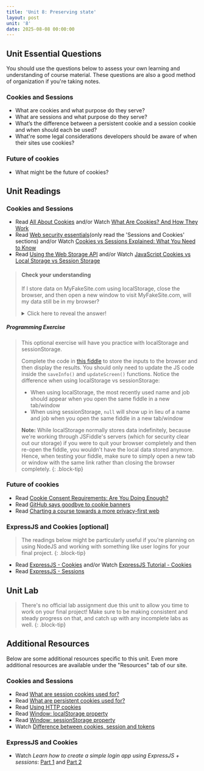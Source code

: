 ```yaml
---
title: 'Unit 8: Preserving state'
layout: post
unit: '8'
date: 2025-08-08 00:00:00
---
```


<!-- **** | Final Project Presentations |-->

## Unit Essential Questions
You should use the questions below to assess your own learning and understanding of course material. These questions are also a good method of organization if you're taking notes.

### Cookies and Sessions
- What are cookies and what purpose do they serve?
- What are sessions and what purpose do they serve?
- What’s the difference between a persistent cookie and a session cookie and when should each be used?
- What're some legal considerations developers should be aware of when their sites use cookies?

### Future of cookies
- What might be the future of cookies? 

## Unit Readings

### Cookies and Sessions
- Read [All About Cookies](https://www.allaboutcookies.org/cookies/) and/or Watch [What Are Cookies? And How They Work](https://www.youtube.com/watch?v=rdVPflECed8)
- Read [Web security essentials](https://www.sohamkamani.com/web-security-basics/#sessions-and-cookies)(only read the 'Sessions and Cookies' sections) and/or Watch [Cookies vs Sessions Explained: What You Need to Know](https://www.youtube.com/watch?v=K4UKj5htg-E)
- Read [Using the Web Storage API](https://developer.mozilla.org/en-US/docs/Web/API/Web_Storage_API/Using_the_Web_Storage_API) and/or Watch [JavaScript Cookies vs Local Storage vs Session Storage](https://www.youtube.com/watch?v=GihQAC1I39Q)

> #### Check your understanding
> If I store data on MyFakeSite.com using localStorage, close the browser, and then open a new window to visit MyFakeSite.com, will my data still be in my browser?
> <details>
>    <summary>Click here to reveal the answer!</summary>
>    Yes! localStorage has no default expiration so the data is stored even after you close the tab/window/browser. On the other hand, sessionStorage expires after a tab/window/browser is closed.
> </details>
##### Programming Exercise
> This optional exercise will have you practice with localStorage and sessionStorage.
>
> Complete the code in [this fiddle](https://jsfiddle.net/vcchavez_uri/s6b4c1j2/) to store the inputs to the browser and then display the results. You should only need to update the JS code inside the `saveInfo()` and `updateScreen()` functions. Notice the difference when using localStorage vs sessionStorage:
> - When using localStorage, the most recently used name and job should appear when you open the same fiddle in a new tab/window 
> - When using sessionStorage, `null` will show up in lieu of a name and job when you open the same fiddle in a new tab/window
>
> **Note:** While localStorage normally stores data indefinitely, because we're working through JSFiddle's servers (which for security clear out our storage) if you were to quit your browser completely and then re-open the fiddle, you wouldn't have the local data stored anymore. Hence, when testing your fiddle, make sure to simply open a new tab or window with the same link rather than closing the browser completely.
{: .block-tip}

### Future of cookies
- Read [Cookie Consent Requirements: Are You Doing Enough?](https://www.osano.com/articles/cookie-consent-requirements)
- Read [GitHub says goodbye to cookie banners](https://techcrunch.com/2020/12/17/github-says-goodbye-to-cookie-banners/)
- Read [Charting a course towards a more privacy-first web](https://blog.google/products/ads-commerce/a-more-privacy-first-web/)

### ExpressJS and Cookies [optional]
> The readings below might be particularly useful if you're planning on using NodeJS and working with something like user logins for your final project.
{: .block-tip}
- Read [ExpressJS - Cookies](https://www.tutorialspoint.com/expressjs/expressjs_cookies.htm) and/or Watch [ExpressJS Tutorial - Cookies](https://www.youtube.com/watch?v=eaVTbtRipjM)
- Read [ExpressJS - Sessions](https://www.tutorialspoint.com/expressjs/expressjs_sessions.htm)

## Unit Lab
> There's no official lab assignment due this unit to allow you time to work on your final project! Make sure to be making consistent and steady progress on that, and catch up with any incomplete labs as well.
{: .block-tip}

## Additional Resources
Below are some additional resources specific to this unit. Even more additional resources are available under the "Resources" tab of our site.

### Cookies and Sessions
- Read [What are session cookies used for?](https://www.allaboutcookies.org/cookies/session-cookies-used-for.html)
- Read [What are persistent cookies used for?](https://www.allaboutcookies.org/cookies/persistent-cookies-used-for.html)
- Read [Using HTTP cookies](https://developer.mozilla.org/en-US/docs/Web/HTTP/Cookies)
- Read [Window: localStorage property](https://developer.mozilla.org/en-US/docs/Web/API/Window/localStorage)
- Read [Window: sessionStorage property](https://developer.mozilla.org/en-US/docs/Web/API/Window/sessionStorage)
- Watch [Difference between cookies, session and tokens](https://www.youtube.com/watch?v=GhrvZ5nUWNg)

### ExpressJS and Cookies
- Watch *Learn how to create a simple login app using ExpressJS + sessions*: [Part 1](https://www.youtube.com/watch?v=BnLOTQP5tZk) and [Part 2](https://www.youtube.com/watch?v=DJSTXlbVGw4)


<!-- FEEDBACK
Everything worked well. However it would be great to have a project due this week in order to implement minor changes with the things learned in this Unit.

I think a strength of the unit was how concise and targeted the information was. The information focused solely on state management and did not deviate from that topic. In other units, the amount of topics covered could be overwhelming (unit 7 covering three different frameworks and many libraries), so this unit covering important information that was not overwhelming was a huge strength. One weakness of this unit could be the lack of coding assignment-related tasks. I find it helpful when learning concepts to get hands-on practice and I feel like having a task for implementing this into our sites could've been a great way to learn.

One weakness is that some of the concepts, like the differences between session management techniques and the future of cookies, were a bit complex and could have benefited from more detailed explanations or additional examples.

I found all the reading materials to be very helpful. These articles are highly relevant to the unit's topic and provide a thorough explanation of specific subjects, such as the different types of cookies. The "Check Your Understanding" section and the programming exercises were particularly useful in testing my understanding and allowing me to apply the concepts in real-world scenarios. Overall, I believe this unit is clear and effective, and I can't think of any improvements at the moment.

I think a lab would’ve been helpful to try out these concepts and check my understanding, but I also appreciated having extra time for the final project. Maybe there could be an optional lab to check understanding. 

The videos were really helpful in understanding the topics. How do I choose if I should use local or session for things like a shopping cart?

The unit provided clear explanations of key concepts like cookies and sessions, but it could benefit from more practical exercises to reinforce the learning.

This unit had some strong points, particularly in allowing us the flexibility to explore concepts without the pressure of a graded assignment. This freedom helped me engage more deeply with the material on my own terms. However, I feel that the learning experience could have been enhanced by including more hands-on resources, like sample code, for us to experiment with.

I think we needed more information on related tools and technologies such as management libraries or browser tools for storage inspection would have been better in terms of the practicality of the unit.

As always, the readings were easily digestible. The timeline you provided on canvas for where we should be in terms of our final project was also very helpful. 

Weaknesses: no practice outside of self-driven, not necessarily applicable to all or even most students' project situations, potentially overload of information if it's all unfamiliar (SQL alone can be annoying to learn/understand, and databases seemed pretty thrown in on top of the unit)

I don't really have any suggestions for improvement,  but I feel like in the final weeks, having one on ones with maybe TAs/instructors could be useful for helping us with our final project. Since we are focusing on that now for the last couple weeks, and even though OH exist, I feel like those one on ones could really help us hone in on ways that we could make our website great and stand out. But it is just a suggestion as I don't really have feedback as this unit was chill but very informational.

For a weakness, I struggled with creating interactive contact page so it took me a while to learn and make it functional. 

I think the unit was great at explaining all the topics that I need to know for browser storage. It would have been cool to have a deeper discussion on privacy concerns of cookies and storage APIs though. 

This unit was interesting because I have always been curious what cookies were! The readings were very digestible. I am glad I got to use this week to work on my final. It would be great if you could provide more resources on other features besides logging in like displaying data on a map for a website or something like that.

I think this unit was really well structured, and I understood that we didnt necessarily need a specific lab. Most people's choices about their websites dictated the need for storage here, and while it was important to learn for all of us, it perhaps wasnt necessary to implement for everyone.

One improvement could be adding more programming examples on deploying cookies.

- Besides this participation quiz, there’s really no benchmark, or checkpoint, for the final project. If you’re not managing your time well, you will definitely struggle.

I liked this unit overall. I think one thing that I found interesting that I wish had more clarification was the GDPR and how policy is affecting cookies (and how that’s even the case, eg. advertising data).

I think this unit could use more content that shows specifically how databases are used in websites. Otherwise, I enjoyed learning form the provided content.

One thing that could be used for improvement is if there could be for example, additional videos in the additional resources section that provide coding demos on the more in-depth coding examples given in the readings such as the "Using the Web Storage API" article. This would allow for visuals to also be provided for the more advanced examples given in the readings so that we can better explore those more advanced examples if we have time and are interested.

I thought the reading on web security was interesting. I think it would have been nice to do some sort of exercise that involved some of the things it talked about like xss or implementing cookies. But I liked the check your understanding and programming exercise. It was a nice way to do a hands on with the info we learned

I think the material was explained well this week but still could've benefited from visual aids.
-->
